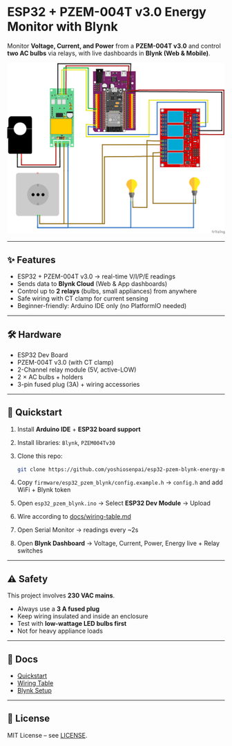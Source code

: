 # ESP32 + PZEM-004T v3.0 Energy Monitor with Blynk

Monitor **Voltage, Current, and Power** from a **PZEM-004T v3.0** and control **two AC bulbs** via relays, with live dashboards in **Blynk (Web & Mobile)**.

![Wiring Overview](hardware/schematic/schematic-diagram.png)

---

## ✨ Features

* ESP32 + PZEM-004T v3.0 → real-time V/I/P/E readings
* Sends data to **Blynk Cloud** (Web & App dashboards)
* Control up to **2 relays** (bulbs, small appliances) from anywhere
* Safe wiring with CT clamp for current sensing
* Beginner-friendly: Arduino IDE only (no PlatformIO needed)

---

## 🛠 Hardware

* ESP32 Dev Board
* PZEM-004T v3.0 (with CT clamp)
* 2-Channel relay module (5V, active-LOW)
* 2 × AC bulbs + holders
* 3-pin fused plug (3A) + wiring accessories

---

## 🚀 Quickstart

1. Install **Arduino IDE** + **ESP32 board support**
2. Install libraries: `Blynk`, `PZEM004Tv30`
3. Clone this repo:

   ```bash
   git clone https://github.com/yoshiosenpai/esp32-pzem-blynk-energy-monitor.git
   ```
4. Copy `firmware/esp32_pzem_blynk/config.example.h` → `config.h` and add WiFi + Blynk token
5. Open `esp32_pzem_blynk.ino` → Select **ESP32 Dev Module** → Upload
6. Wire according to [docs/wiring-table.md](docs/wiring-table.md)
7. Open Serial Monitor → readings every \~2s
8. Open **Blynk Dashboard** → Voltage, Current, Power, Energy live + Relay switches

---

## ⚠️ Safety

This project involves **230 VAC mains**.

* Always use a **3 A fused plug**
* Keep wiring insulated and inside an enclosure
* Test with **low-wattage LED bulbs first**
* Not for heavy appliance loads

---

## 📂 Docs

* [Quickstart](docs/quickstart.md)
* [Wiring Table](docs/wiring-table.md)
* [Blynk Setup](docs/blynk-setup.md)

---

## 📜 License

MIT License – see [LICENSE](LICENSE).


